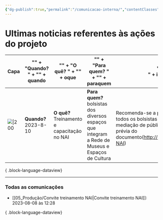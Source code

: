 ```yaml
---
{"dg-publish":true,"permalink":"/comunicacao-interna/","contentClasses":"cards","created":"2023-08-08T12:30:22.213-03:00","updated":"2023-08-08T16:50:44.873-03:00"}
---
```



# Ultimas noticias referentes às ações do projeto

| Capa                                      | "<b>" + "Quando? " + "</b>" + quando | "<b>" + "O quê? " + "</b>" + oque              | "<b>" + "Para quem? " + "</b>" + paraquem                                                           | "<br>" + infos                                                                                                                                        | Saiba mais                                                          |
| ----------------------------------------- | ------------------------------------ | ---------------------------------------------- | --------------------------------------------------------------------------------------------------- | ----------------------------------------------------------------------------------------------------------------------------------------------------- | ------------------------------------------------------------------- |
| ![\|200](https://i.imgur.com/dsiRksb.png) | <b>Quando? </b>2023-8-10             | <b>O quê? </b>Treinamento e capacitação no NAI | <b>Para quem? </b>bolsistas dos diversos espaços que integram a Rede de Museus e Espaços de Cultura | <br>Recomenda-se a participação de todos os bolsistas que realizam mediação de público e a leitura prévia do documento(http://bit.ly/orientações-NAI) | [[05_Produção/Convite treinamento NAI\|Convite treinamento NAI]] |

{ .block-language-dataview}









***
### Todas as comunicações
- [[05_Produção/Convite treinamento NAI\|Convite treinamento NAI]]: 2023-08-08 às 12:28

{ .block-language-dataview}
